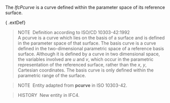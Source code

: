 ﻿The _IfcPcurve_ is a curve defined within the parameter space of its reference surface.

{ .extDef}
> NOTE&nbsp; Definition according to ISO/CD 10303-42:1992  
> A pcurve is a curve which lies on the basis of a surface and is defined in the parameter space of that surface. The basis curve is a curve defined in the two-dimensional parametric space of a reference basis surface. Although it is defined by a curve in two dimensional space, the variables involved are _u_ and _v_, which occur in the parametric representation of the referenced surface, rather than the _x_, _y_, Cartesian coordinates. The basis curve is only defined within the parametric range of the surface.

> NOTE&nbsp; Entity adapted from **pcurve** in ISO 10303-42.

> HISTORY&nbsp; New entity in IFC4.